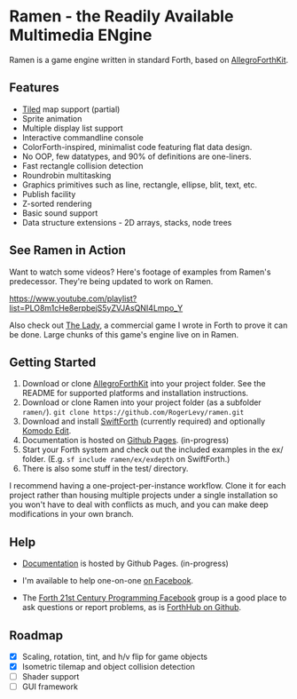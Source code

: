 # Ramen - the Readily Available Multimedia ENgine

Ramen is a game engine written in standard Forth, based on [AllegroForthKit](https://github.com/RogerLevy/AllegroForthKit).

## Features

- [Tiled](https://www.mapeditor.org/) map support (partial)
- Sprite animation
- Multiple display list support
- Interactive commandline console
- ColorForth-inspired, minimalist code featuring flat data design.
- No OOP, few datatypes, and 90% of definitions are one-liners.
- Fast rectangle collision detection
- Roundrobin multitasking
- Graphics primitives such as line, rectangle, ellipse, blit, text, etc.
- Publish facility
- Z-sorted rendering
- Basic sound support
- Data structure extensions - 2D arrays, stacks, node trees

## See Ramen in Action

Want to watch some videos?  Here's footage of examples from Ramen's predecessor.  They're being updated to work on Ramen.

https://www.youtube.com/playlist?list=PLO8m1cHe8erpbejS5yZVJAsQNI4Lmpo_Y

Also check out [The Lady](https://store.steampowered.com/app/341060/The_Lady/
), a commercial game I wrote in Forth to prove it can be done.  Large chunks of this game's engine live on in Ramen.


## Getting Started

1. Download or clone [AllegroForthKit](https://github.com/RogerLevy/AllegroForthKit) into your project folder. See the README for supported platforms and installation instructions.
1. Download or clone Ramen into your project folder (as a subfolder `ramen/`). `git clone https://github.com/RogerLevy/ramen.git` 
1. Download and install [SwiftForth](https://www.forth.com/download/) (currently required) and optionally [Komodo Edit](https://www.activestate.com/komodo-ide/downloads/edit).
1. Documentation is hosted on [Github Pages](http://rogerlevy.github.com/ramen). (in-progress)
1. Start your Forth system and check out the included examples in the ex/ folder.  (E.g. `sf include ramen/ex/exdepth` on SwiftForth.)
1. There is also some stuff in the test/ directory.

I recommend having a one-project-per-instance workflow.  Clone it for each project rather than housing multiple projects under a single installation so you won't have to deal with conflicts as much, and you can make deep modifications in your own branch.

## Help

- [Documentation](http://rogerlevy.github.com/ramen) is hosted by Github Pages. (in-progress)

- I'm available to help one-on-one [on Facebook](https://www.facebook.com/inkajoo).  

- The [Forth 21st Century Programming Facebook](https://www.facebook.com/groups/PROGRAMMINGFORTH/) group is a good place to ask questions or report problems, as is [ForthHub on Github](https://github.com/ForthHub/discussion/issues).

## Roadmap

- [x] Scaling, rotation, tint, and h/v flip for game objects
- [x] Isometric tilemap and object collision detection
- [ ] Shader support
- [ ] GUI framework
